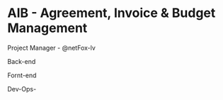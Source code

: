 # AIB - Agreement, Invoice & Budget Management 

Project Manager - @netFox-lv

Back-end

Fornt-end

Dev-Ops- 
